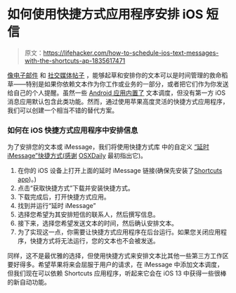# 如何使用快捷方式应用程序安排 iOS 短信

> 原文：<https://lifehacker.com/how-to-schedule-ios-text-messages-with-the-shortcuts-ap-1835617471>

[像电子邮件](https://lifehacker.com/how-to-schedule-emails-with-gmails-new-feature-1833717623) 和 [社交媒体帖子](https://lifehacker.com/the-beginners-guide-to-ifttt-1819624556) ，能够起草和安排你的文本可以是时间管理的救命稻草——特别是如果你依赖文本作为你工作或业务的一部分，或者把它们作为你发送给自己的个人提醒。虽然一些 [Android 应用内置了](https://lifehacker.com/how-to-schedule-text-messages-on-android-1831323365) 文本调度，但没有第一方 iOS 消息应用默认包含此类功能。然而，通过使用苹果高度灵活的快捷方式应用程序，我们可以创建一个相当不错的替代方案。



### 如何在 iOS 快捷方式应用程序中安排信息

为了安排您的文本或 iMessage，我们将使用快捷方式库 中的自定义 [“延时 iMessage”快捷方式(感谢](https://shortcutsgallery.com/shortcuts/delayed-time-imessage/) [OSXDaily](http://osxdaily.com/2019/02/04/how-schedule-sending-message-iphone/) 最初指出它)。

1.  在你的 iOS 设备上打开上面的延时 iMessage 链接(确保先安装了[Shortcuts app](https://apps.apple.com/us/app/shortcuts/id915249334))。)
2.  点击“获取快捷方式”下载并安装快捷方式。
3.  下载完成后，打开快捷方式应用。
4.  找到并运行“延时 iMessage”
5.  选择您希望为其安排短信的联系人，然后撰写信息。
6.  接下来，选择您希望发送文本的时间，然后确认安排文本。
7.  为了实现这一点，你需要让快捷方式应用程序在后台运行。如果您关闭应用程序，快捷方式将无法运行，您的文本也不会被发送。

同样，这不是最优雅的选择，但使用快捷方式来安排文本比其他一些第三方工作区要好得多。希望苹果将来会屈服于用户的请求，在 iMessage 中添加文本调度，但我们现在可以依赖 Shortcuts 应用程序，听起来它会在 iOS 13 中获得一些很棒的新自动功能。